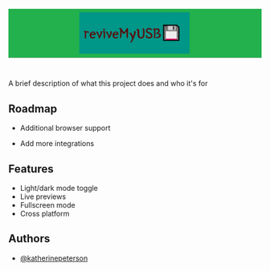 ![Logo](https://github.com/Sushantdbg/reviveMyUSB/blob/main/Assets/Logo.png?raw=true)


# 

A brief description of what this project does and who it's for



## Roadmap

- Additional browser support

- Add more integrations


## Features

- Light/dark mode toggle
- Live previews
- Fullscreen mode
- Cross platform


## Authors

- [@katherinepeterson](https://www.github.com/octokatherine)

